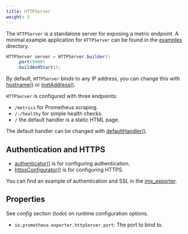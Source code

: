 ```yaml
---
title: HTTPServer
weight: 3
---
```


The `HTTPServer` is a standalone server for exposing a metric endpoint. A minimal example 
application for `HTTPServer` can be found in the [examples](https://github.com/prometheus/client_java/tree/1.0.x/examples) directory.

```java
HTTPServer server = HTTPServer.builder()
    .port(9400)
    .buildAndStart();
```

By default, `HTTPServer` binds to any IP address, you can change this with 
[hostname()](</client_java/api/io/prometheus/metrics/exporter/httpserver/HTTPServer.Builder.html#hostname(java.lang.String)>) or [inetAddress()](</client_java/api/io/prometheus/metrics/exporter/httpserver/HTTPServer.Builder.html#inetAddress(java.net.InetAddress)>).

`HTTPServer` is configured with three endpoints:

- `/metrics` for Prometheus scraping.
- `/-/healthy` for simple health checks.
- `/` the default handler is a static HTML page.

The default handler can be changed with [defaultHandler()](</client_java/api/io/prometheus/metrics/exporter/httpserver/HTTPServer.Builder.html#defaultHandler(com.sun.net.httpserver.HttpHandler)>).

## Authentication and HTTPS

- [authenticator()](</client_java/api/io/prometheus/metrics/exporter/httpserver/HTTPServer.Builder.html#authenticator(com.sun.net.httpserver.Authenticator)>) is for configuring authentication.
- [httpsConfigurator()](</client_java/api/io/prometheus/metrics/exporter/httpserver/HTTPServer.Builder.html#httpsConfigurator(com.sun.net.httpserver.HttpsConfigurator)>) is for configuring HTTPS.

You can find an example of authentication and SSL in the [jmx_exporter](https://github.com/prometheus/jmx_exporter).

## Properties

See _config_ section (_todo_) on runtime configuration options.

- `io.prometheus.exporter.httpServer.port`: The port to bind to.
